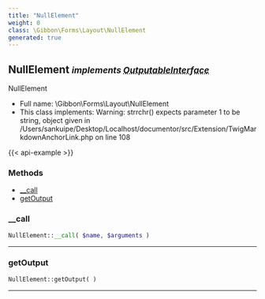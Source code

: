 ```yaml
---
title: "NullElement"
weight: 0
class: \Gibbon\Forms\Layout\NullElement
generated: true
---
```


## NullElement <small><i>implements <abbr title="\Gibbon\Forms\OutputableInterface">OutputableInterface</abbr></i></small>

NullElement



* Full name: \Gibbon\Forms\Layout\NullElement
* This class implements: 
Warning: strrchr() expects parameter 1 to be string, object given in /Users/sankuipe/Desktop/Localhost/documentor/src/Extension/TwigMarkdownAnchorLink.php on line 108


{{< api-example >}} 



### Methods

- [__call](#__call)
- [getOutput](#getoutput)




### __call



```php
NullElement::__call( $name, $arguments )
```









---

### getOutput



```php
NullElement::getOutput( )
```









---

